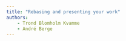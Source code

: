 ```yaml
---
title: "Rebasing and presenting your work"
authors:
    - Trond Blomholm Kvamme
    - André Berge                           
---
```

